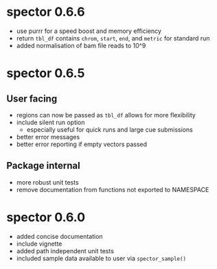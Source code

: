 # spector 0.6.6

* use purrr for a speed boost and memory efficiency 
* return `tbl_df` contains `chrom`, `start`, `end`, and `metric`  for standard run
* added normalisation of bam file reads to 10^9

# spector 0.6.5

## User facing
* regions can now be passed as `tbl_df` allows for more flexibility
* include silent run option
  * especially useful for quick runs and large cue submissions
* better error messages
* better error reporting if empty vectors passed 

## Package internal

* more robust unit tests
* remove documentation from functions not exported to NAMESPACE

# spector 0.6.0

* added concise documentation
* include vignette
* added path independent unit tests
* included sample data available to user via `spector_sample()`